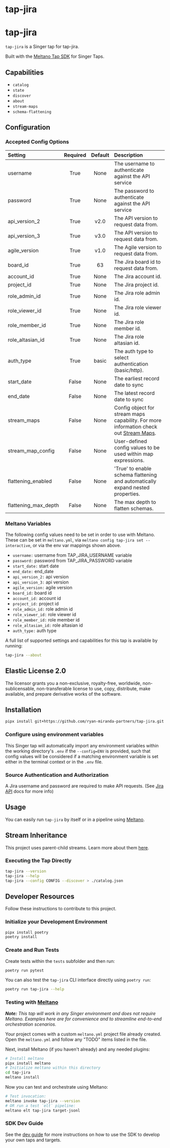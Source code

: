 # tap-jira
 
# tap-jira
 
`tap-jira` is a Singer tap for tap-jira.

Built with the [Meltano Tap SDK](https://sdk.meltano.com) for Singer Taps.

## Capabilities

* `catalog`
* `state`
* `discover`
* `about`
* `stream-maps`
* `schema-flattening`

## Configuration

### Accepted Config Options

| Setting             | Required | Default | Description |
|:--------------------|:--------:|:-------:|:------------|
| username            | True    | None    | The username to authenticate against the API service |
| password            | True    | None    | The password to authenticate against the API service |
| api_version_2       | True    | v2.0    | The API version to request data from. |
| api_version_3       | True    | v3.0    | The API version to request data from. |
| agile_version       | True    | v1.0    | The Agile version to request data from. |
| board_id            | True    | 63      | The Jira board id to request data from. |
| account_id          | True    | None    | The Jira account id. |
| project_id          | True    | None    | The Jira project id. |
| role_admin_id       | True    | None    | The Jira role admin id. |
| role_viewer_id      | True    | None    | The Jira role viewer id. |
| role_member_id      | True    | None    | The Jira role member id. |
| role_altasian_id    | True    | None    | The Jira role altasian id. |
| auth_type           | True    | basic   | The auth type to select authentication (basic/http). |
| start_date          | False   | None    | The earliest record date to sync |
| end_date            | False   | None    | The latest record date to sync |
| stream_maps         | False   | None    | Config object for stream maps capability. For more information check out [Stream Maps](https://sdk.meltano.com/en/latest/stream_maps.html). |
| stream_map_config   | False   | None    | User-defined config values to be used within map expressions. |
| flattening_enabled  | False   | None    | 'True' to enable schema flattening and automatically expand nested properties. |
| flattening_max_depth| False   | None    | The max depth to flatten schemas. |

### Meltano Variables

The following config values need to be set in order to use with Meltano. These can be set in `meltano.yml`, via
```meltano config tap-jira set --interactive```, or via the env var mappings shown above.

- `username:` username from TAP_JIRA_USERNAME variable
- `password:` password from TAP_JIRA_PASSWORD variable
- `start_date:` start date
- `end_date:` end_date
- `api_version_2:` api version
- `api_version_3:` api version
- `agile_version:` agile version
- `board_id:` board id
- `account_id:` account id
- `project_id:` project id
- `role_admin_id:` role admin id
- `role_viewer_id:` role viewer id
- `role_member_id:` role member id
- `role_altasian_id:` role altasian id
- `auth_type:` auth type

A full list of supported settings and capabilities for this tap is available by running:

```bash
tap-jira --about
```

## Elastic License 2.0

The licensor grants you a non-exclusive, royalty-free, worldwide, non-sublicensable, non-transferable license to use, copy, distribute, make available, and prepare derivative works of the software.

## Installation

```bash
pipx install git+https://github.com/ryan-miranda-partners/tap-jira.git
```

### Configure using environment variables

This Singer tap will automatically import any environment variables within the working directory's
`.env` if the `--config=ENV` is provided, such that config values will be considered if a matching
environment variable is set either in the terminal context or in the `.env` file.

### Source Authentication and Authorization

A Jira username and password are required to make API requests. (See [Jira API](https://developer.atlassian.com/cloud/jira/platform/basic-auth-for-rest-apis/) docs for more info)

## Usage

You can easily run `tap-jira` by itself or in a pipeline using [Meltano](https://meltano.com/).

## Stream Inheritance

This project uses parent-child streams. Learn more about them [here](https://gitlab.com/meltano/sdk/-/blob/main/docs/parent_streams.md).

### Executing the Tap Directly

```bash
tap-jira --version
tap-jira --help
tap-jira --config CONFIG --discover > ./catalog.json
```

## Developer Resources

Follow these instructions to contribute to this project.

### Initialize your Development Environment

```bash
pipx install poetry
poetry install
```

### Create and Run Tests

Create tests within the `tests` subfolder and
  then run:

```bash
poetry run pytest
```

You can also test the `tap-jira` CLI interface directly using `poetry run`:

```bash
poetry run tap-jira --help
```

### Testing with [Meltano](https://www.meltano.com)

_**Note:** This tap will work in any Singer environment and does not require Meltano.
Examples here are for convenience and to streamline end-to-end orchestration scenarios._

Your project comes with a custom `meltano.yml` project file already created. Open the `meltano.yml` and follow any "TODO" items listed in
the file.

Next, install Meltano (if you haven't already) and any needed plugins:

```bash
# Install meltano
pipx install meltano
# Initialize meltano within this directory
cd tap-jira
meltano install
```

Now you can test and orchestrate using Meltano:

```bash
# Test invocation:
meltano invoke tap-jira --version
# OR run a test `elt` pipeline:
meltano elt tap-jira target-jsonl
```

### SDK Dev Guide

See the [dev guide](https://sdk.meltano.com/en/latest/dev_guide.html) for more instructions on how to use the SDK to
develop your own taps and targets.
